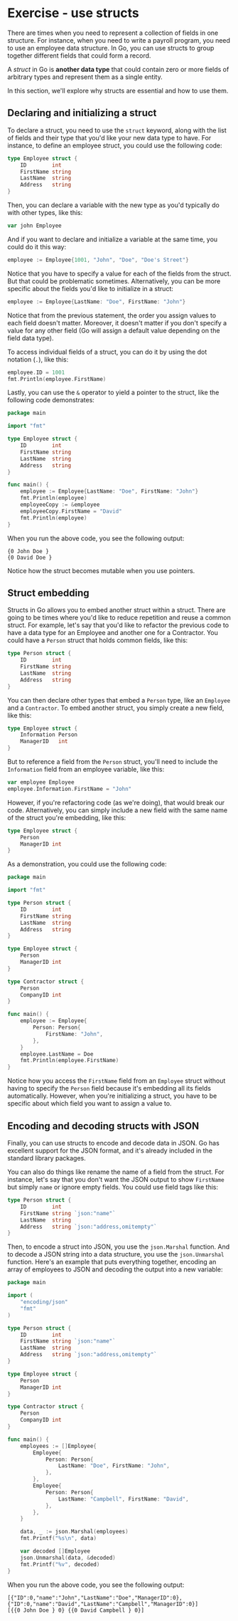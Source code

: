 # Exercise - use structs

There are times when you need to represent a collection of fields in one structure. For instance, when you need to write a payroll program, you need to use an employee data structure. In Go, you can use structs to group together different fields that could form a record.

A *struct* in Go is **another data type** that could contain zero or more fields of arbitrary types and represent them as a single entity.

In this section, we'll explore why structs are essential and how to use them.

## Declaring and initializing a struct

To declare a struct, you need to use the `struct` keyword, along with the list of fields and their type that you'd like your new data type to have. For instance, to define an employee struct, you could use the following code:

```go
type Employee struct {
    ID        int
    FirstName string
    LastName  string
    Address   string
}
```

Then, you can declare a variable with the new type as you'd typically do with other types, like this:

```go
var john Employee
```

And if you want to declare and initialize a variable at the same time, you could do it this way:

```go
employee := Employee{1001, "John", "Doe", "Doe's Street"}
```

Notice that you have to specify a value for each of the fields from the struct. But that could be problematic sometimes. Alternatively, you can be more specific about the fields you'd like to initialize in a struct:

```go
employee := Employee{LastName: "Doe", FirstName: "John"}
```

Notice that from the previous statement, the order you assign values to each field doesn't matter. Moreover, it doesn't matter if you don't specify a value for any other field (Go will assign a default value depending on the field data type).

To access individual fields of a struct, you can do it by using the dot notation (`.`), like this:

```go
employee.ID = 1001
fmt.Println(employee.FirstName)
```

Lastly, you can use the `&` operator to yield a pointer to the struct, like the following code demonstrates:

```go
package main

import "fmt"

type Employee struct {
    ID        int
    FirstName string
    LastName  string
    Address   string
}

func main() {
    employee := Employee{LastName: "Doe", FirstName: "John"}
    fmt.Println(employee)
    employeeCopy := &employee
    employeeCopy.FirstName = "David"
    fmt.Println(employee)
}
```

When you run the above code, you see the following output:

```output
{0 John Doe }
{0 David Doe }
```

Notice how the struct becomes mutable when you use pointers.

## Struct embedding

Structs in Go allows you to embed another struct within a struct. There are going to be times where you'd like to reduce repetition and reuse a common struct. For example, let's say that you'd like to refactor the previous code to have a data type for an Employee and another one for a Contractor. You could have a `Person` struct that holds common fields, like this:

```go
type Person struct {
    ID        int
    FirstName string
    LastName  string
    Address   string
}
```

You can then declare other types that embed a `Person` type, like an `Employee` and a `Contractor`. To embed another struct, you simply create a new field, like this:

```go
type Employee struct {
    Information Person
    ManagerID   int
}
```

But to reference a field from the `Person` struct, you'll need to include the `Information` field from an employee variable, like this:

```go
var employee Employee
employee.Information.FirstName = "John"
```

However, if you're refactoring code (as we're doing), that would break our code. Alternatively, you can simply include a new field with the same name of the struct you're embedding, like this:

```go
type Employee struct {
    Person
    ManagerID int
}
```

As a demonstration, you could use the following code:

```go
package main

import "fmt"

type Person struct {
    ID        int
    FirstName string
    LastName  string
    Address   string
}

type Employee struct {
    Person
    ManagerID int
}

type Contractor struct {
    Person
    CompanyID int
}

func main() {
    employee := Employee{
        Person: Person{
            FirstName: "John",
        },
    }
    employee.LastName = Doe
    fmt.Println(employee.FirstName)
}
```

Notice how you access the `FirstName` field from an `Employee` struct without having to specify the `Person` field because it's embedding all its fields automatically. However, when you're initializing a struct, you have to be specific about which field you want to assign a value to.

## Encoding and decoding structs with JSON

Finally, you can use structs to encode and decode data in JSON. Go has excellent support for the JSON format, and it's already included in the standard library packages.

You can also do things like rename the name of a field from the struct. For instance, let's say that you don't want the JSON output to show `FirstName` but simply `name` or ignore empty fields. You could use field tags like this:

```go
type Person struct {
    ID        int    
    FirstName string `json:"name"`
    LastName  string
    Address   string `json:"address,omitempty"`
}
```

Then, to encode a struct into JSON, you use the `json.Marshal` function. And to decode a JSON string into a data structure, you use the `json.Unmarshal` function. Here's an example that puts everything together, encoding an array of employees to JSON and decoding the output into a new variable:

```go
package main

import (
    "encoding/json"
    "fmt"
)

type Person struct {
    ID        int
    FirstName string `json:"name"`
    LastName  string
    Address   string `json:"address,omitempty"`
}

type Employee struct {
    Person
    ManagerID int
}

type Contractor struct {
    Person
    CompanyID int
}

func main() {
    employees := []Employee{
        Employee{
            Person: Person{
                LastName: "Doe", FirstName: "John",
            },
        },
        Employee{
            Person: Person{
                LastName: "Campbell", FirstName: "David",
            },
        },
    }

    data, _ := json.Marshal(employees)
    fmt.Printf("%s\n", data)

    var decoded []Employee
    json.Unmarshal(data, &decoded)
    fmt.Printf("%v", decoded)
}
```

When you run the above code, you see the following output:

```output
[{"ID":0,"name":"John","LastName":"Doe","ManagerID":0},{"ID":0,"name":"David","LastName":"Campbell","ManagerID":0}]
[{{0 John Doe } 0} {{0 David Campbell } 0}]
```
